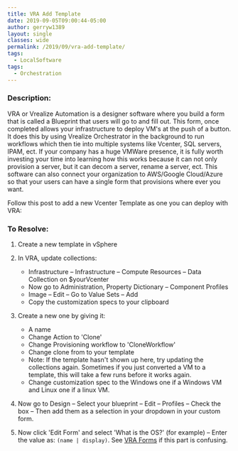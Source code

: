 ```yaml
---
title: VRA Add Template
date: 2019-09-05T09:00:44-05:00
author: gerryw1389
layout: single
classes: wide
permalink: /2019/09/vra-add-template/
tags:
  - LocalSoftware
tags:
  - Orchestration
---
```

<!--more-->

### Description:
VRA or Vrealize Automation is a designer software where you build a form that is called a Blueprint that users will go to and fill out. This form, once completed allows your infrastructure to deploy VM's at the push of a button. It does this by using Vrealize Orchestrator in the background to run workflows which then tie into multiple systems like Vcenter, SQL servers, IPAM, ect. If your company has a huge VMWare presence, it is fully worth investing your time into learning how this works because it can not only provision a server, but it can decom a server, rename a server, ect. This software can also connect your organization to AWS/Google Cloud/Azure so that your users can have a single form that provisions where ever you want.

Follow this post to add a new Vcenter Template as one you can deploy with VRA:

### To Resolve:

1. Create a new template in vSphere

2. In VRA, update collections:
   - Infrastructure – Infrastructure – Compute Resources – Data Collection on $yourVcenter
   - Now go to Administration, Property Dictionary – Component Profiles
   - Image – Edit – Go to Value Sets – Add
   - Copy the customization specs to your clipboard

3. Create a new one by giving it:
   - A name
   - Change Action to 'Clone'
   - Change Provisioning workflow to 'CloneWorkflow'
   - Change clone from to your template
   - Note: If the template hasn't shown up here, try updating the collections again. Sometimes if you just converted a VM to a template, this will take a few runs before it works again.
	- Change customization spec to the Windows one if a Windows VM and Linux one if a linux VM.

4. Now go to Design – Select your blueprint – Edit – Profiles – Check the box – Then add them as a selection in your dropdown in your custom form.

5. Now click 'Edit Form' and select 'What is the OS?' (for example) – Enter the value as: `(name | display)`. See [VRA Forms](https://automationadmin.com/2019/09/vra-forms/) if this part is confusing.

